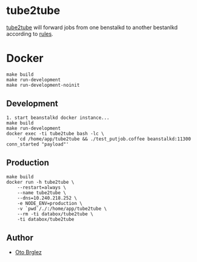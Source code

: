 # tube2tube

[tube2tube](https://github.com/databox/tube2tube) will forward jobs from one
benstalkd to another bestanlkd according to [rules](config/development.json).

# Docker

    make build
    make run-development
    make run-development-noinit

## Development

    1. start beanstalkd docker instance...
    make build
    make run-development
    docker exec -ti tube2tube bash -lc \
        'cd /home/app/tube2tube && ./test_putjob.coffee beanstalkd:11300 conn_started "payload"'

## Production

    make build
	docker run -h tube2tube \
	    --restart=always \
		--name tube2tube \
		--dns=10.240.218.252 \
		-e NODE_ENV=production \
		-v `pwd`/./:/home/app/tube2tube \
		--rm -ti databox/tube2tube \
		-ti databox/tube2tube

## Author

- [Oto Brglez](https://github.com/otobrglez)